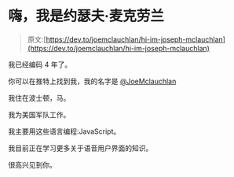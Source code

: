 # 嗨，我是约瑟夫·麦克劳兰

> 原文:[https://dev.to/joemclauchlan/hi-im-joseph-mclauchlan](https://dev.to/joemclauchlan/hi-im-joseph-mclauchlan)

我已经编码 4 年了。

你可以在推特上找到我，我的名字是 [@JoeMclauchlan](https://twitter.com/JoeMclauchlan)

我住在波士顿，马。

我为美国军队工作。

我主要用这些语言编程:JavaScript。

我目前正在学习更多关于语音用户界面的知识。

很高兴见到你。